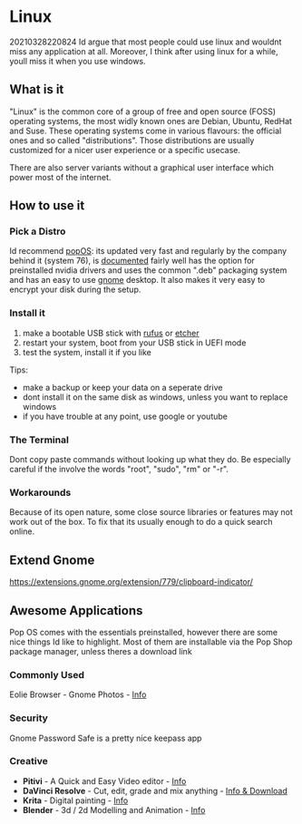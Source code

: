 # Linux
20210328220824
Id argue that most people could use linux and wouldnt miss any application at all.
Moreover, I think after using linux for a while, youll miss it when you use windows.


## What is it
"Linux" is the common core of a group of free and open source (FOSS) operating systems, the most widly known ones are Debian, Ubuntu, RedHat and Suse.
These operating systems come in various flavours: the official ones and so called "distributions". 
Those distributions are usually customized for a nicer user experience or a specific usecase.

There are also server variants without a graphical user interface which power most of the internet.


## How to use it
### Pick a Distro
Id recommend [popOS](https://pop.system76.com/): its updated very fast and regularly by the company behind it (system 76), is [documented](https://support.system76.com/#pop) fairly well has the option for preinstalled nvidia drivers and uses the common ".deb" packaging system and has an easy to use [gnome](https://www.gnome.org) desktop. It also makes it very easy to encrypt your disk during the setup.

### Install it
1. make a bootable USB stick with [rufus](https://rufus.ie/) or [etcher](https://www.balena.io/etcher/)
2. restart your system, boot from your USB stick in UEFI mode
3. test the system, install it if you like

Tips:
* make a backup or keep your data on a seperate drive
* dont install it on the same disk as windows, unless you want to replace windows
* if you have trouble at any point, use google or youtube

### The Terminal
Dont copy paste commands without looking up what they do.
Be especially careful if the involve the words "root", "sudo", "rm" or "-r".


### Workarounds 
Because of its open nature, some close source libraries or features may not work out of the box. To fix that its usually enough to do a quick search online.

## Extend Gnome
https://extensions.gnome.org/extension/779/clipboard-indicator/


## Awesome Applications
Pop OS comes with the essentials preinstalled, however there are some nice things Id like to highlight. Most of them are installable via the Pop Shop package manager, unless theres a download link

### Commonly Used
Eolie Browser - 
Gnome Photos - [Info](https://wiki.gnome.org/Apps/Photos)

### Security
Gnome Password Safe is a pretty nice keepass app


### Creative
* **Pitivi** - A Quick and Easy Video editor - [Info](http://www.pitivi.org/)
* **DaVinci Resolve** - Cut, edit, grade and mix anything - [Info & Download](https://www.blackmagicdesign.com/products/davinciresolve/)
* **Krita** - Digital painting - [Info](https://krita.org/)
* **Blender** - 3d / 2d Modelling and Animation - [Info](https://blender.org/)

